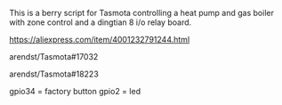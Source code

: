 This is a berry script for Tasmota controlling a heat pump and gas boiler with zone control and a dingtian 8 i/o relay board.

https://aliexpress.com/item/4001232791244.html

arendst/Tasmota#17032

arendst/Tasmota#18223

gpio34 = factory button
gpio2 = led
